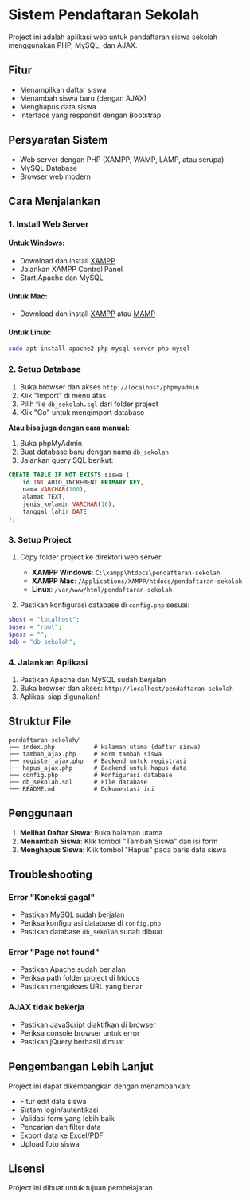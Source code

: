 # Sistem Pendaftaran Sekolah

Project ini adalah aplikasi web untuk pendaftaran siswa sekolah menggunakan PHP, MySQL, dan AJAX.

## Fitur

- Menampilkan daftar siswa
- Menambah siswa baru (dengan AJAX)
- Menghapus data siswa
- Interface yang responsif dengan Bootstrap

## Persyaratan Sistem

- Web server dengan PHP (XAMPP, WAMP, LAMP, atau serupa)
- MySQL Database
- Browser web modern

## Cara Menjalankan

### 1. Install Web Server

#### Untuk Windows:
- Download dan install [XAMPP](https://www.apachefriends.org/download.html)
- Jalankan XAMPP Control Panel
- Start Apache dan MySQL

#### Untuk Mac:
- Download dan install [XAMPP](https://www.apachefriends.org/download.html) atau [MAMP](https://www.mamp.info/)

#### Untuk Linux:
```bash
sudo apt install apache2 php mysql-server php-mysql
```

### 2. Setup Database

1. Buka browser dan akses `http://localhost/phpmyadmin`
2. Klik "Import" di menu atas
3. Pilih file `db_sekolah.sql` dari folder project
4. Klik "Go" untuk mengimport database

**Atau bisa juga dengan cara manual:**
1. Buka phpMyAdmin
2. Buat database baru dengan nama `db_sekolah`
3. Jalankan query SQL berikut:

```sql
CREATE TABLE IF NOT EXISTS siswa (
    id INT AUTO_INCREMENT PRIMARY KEY,
    nama VARCHAR(100),
    alamat TEXT,
    jenis_kelamin VARCHAR(10),
    tanggal_lahir DATE
);
```

### 3. Setup Project

1. Copy folder project ke direktori web server:
   - **XAMPP Windows**: `C:\xampp\htdocs\pendaftaran-sekolah`
   - **XAMPP Mac**: `/Applications/XAMPP/htdocs/pendaftaran-sekolah`
   - **Linux**: `/var/www/html/pendaftaran-sekolah`

2. Pastikan konfigurasi database di `config.php` sesuai:
```php
$host = "localhost";
$user = "root";
$pass = "";
$db = "db_sekolah";
```

### 4. Jalankan Aplikasi

1. Pastikan Apache dan MySQL sudah berjalan
2. Buka browser dan akses: `http://localhost/pendaftaran-sekolah`
3. Aplikasi siap digunakan!

## Struktur File

```
pendaftaran-sekolah/
├── index.php           # Halaman utama (daftar siswa)
├── tambah_ajax.php     # Form tambah siswa
├── register_ajax.php   # Backend untuk registrasi
├── hapus_ajax.php      # Backend untuk hapus data
├── config.php          # Konfigurasi database
├── db_sekolah.sql      # File database
└── README.md           # Dokumentasi ini
```

## Penggunaan

1. **Melihat Daftar Siswa**: Buka halaman utama
2. **Menambah Siswa**: Klik tombol "Tambah Siswa" dan isi form
3. **Menghapus Siswa**: Klik tombol "Hapus" pada baris data siswa

## Troubleshooting

### Error "Koneksi gagal"
- Pastikan MySQL sudah berjalan
- Periksa konfigurasi database di `config.php`
- Pastikan database `db_sekolah` sudah dibuat

### Error "Page not found"
- Pastikan Apache sudah berjalan
- Periksa path folder project di htdocs
- Pastikan mengakses URL yang benar

### AJAX tidak bekerja
- Pastikan JavaScript diaktifkan di browser
- Periksa console browser untuk error
- Pastikan jQuery berhasil dimuat

## Pengembangan Lebih Lanjut

Project ini dapat dikembangkan dengan menambahkan:
- Fitur edit data siswa
- Sistem login/autentikasi
- Validasi form yang lebih baik
- Pencarian dan filter data
- Export data ke Excel/PDF
- Upload foto siswa

## Lisensi

Project ini dibuat untuk tujuan pembelajaran. 